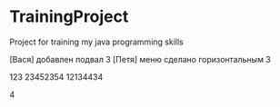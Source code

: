 # TrainingProject
Project for training my java programming skills


[Вася] добавлен подвал 3
[Петя] меню сделано горизонтальным 3

123
23452354
12134434

4